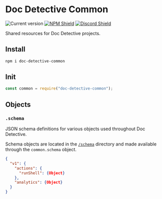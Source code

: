 # Doc Detective Common

![Current version](https://img.shields.io/github/package-json/v/doc-detective/doc-detective-common?color=orange)
[![NPM Shield](https://img.shields.io/npm/v/doc-detective-common)](https://www.npmjs.com/package/doc-detective-common)
[![Discord Shield](https://img.shields.io/badge/chat-on%20discord-purple)](https://discord.gg/mSCCRAhH)

Shared resources for Doc Detective projects.

## Install

```bash
npm i doc-detective-common
```

## Init

```javascript
const common = require("doc-detective-common");
```

## Objects

### `.schema`

JSON schema definitions for various objects used throughout Doc Detective.

Schema objects are located in the [`/schema`](https://github.com/doc-detective/doc-detective-common/tree/schema/schema) directory and made available through the `common.schema` object.

```json
{
  "v1": {
    "actions": {
      "runShell": {Object}
    },
    "analytics": {Object}
  }
}
```

